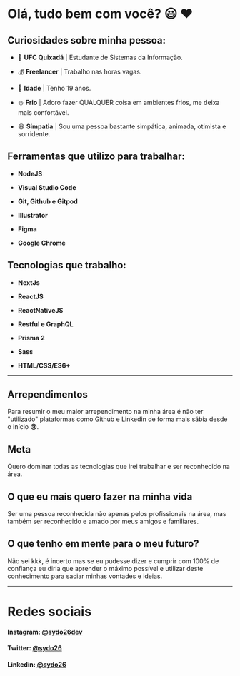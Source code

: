 # Olá, tudo bem com você? :smiley: :hearts:

## Curiosidades sobre minha pessoa:

- :school:  **UFC Quixadá** | Estudante de Sistemas da Informação.

- :moneybag:  **Freelancer** | Trabalho nas horas vagas.

- :man:  **Idade** | Tenho 19 anos.

- :snowman:  **Frio** | Adoro fazer QUALQUER coisa em ambientes frios, me deixa mais confortável.

- :satisfied:  **Simpatia** | Sou uma pessoa bastante simpática, animada, otimista e sorridente.

## Ferramentas que utilizo para trabalhar:

- **NodeJS**

- **Visual Studio Code**

- **Git, Github e Gitpod**

- **Illustrator**

- **Figma**

- **Google Chrome**

## Tecnologias que trabalho:

- **NextJs**

- **ReactJS**

- **ReactNativeJS**

- **Restful e GraphQL**

- **Prisma 2**

- **Sass**

- **HTML/CSS/ES6+**

<hr>

## Arrependimentos
Para resumir o meu maior arrependimento na minha área é não ter "utilizado" plataformas como Github e Linkedin de forma mais sábia desde o início **:cry:**.

## Meta
Quero dominar todas as tecnologias que irei trabalhar e ser reconhecido na área.

## O que eu mais quero fazer na minha vida
Ser uma pessoa reconhecida não apenas pelos profissionais na área, mas também ser reconhecido e amado por meus amigos e familiares.

## O que tenho em mente para o meu futuro?
Não sei kkk, é incerto mas se eu pudesse dizer e cumprir com 100% de confiança eu diria que aprender o máximo possível e utilizar deste conhecimento para saciar minhas vontades e ideias.

<hr>

# Redes sociais
#### Instagram: [@sydo26dev](https://www.instagram.com/sydo26/)
#### Twitter: [@sydo26](https://twitter.com/sydo26)
#### Linkedin: [@sydo26](https://www.linkedin.com/in/sydo26/)
